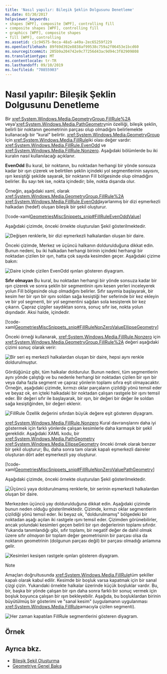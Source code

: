 ```yaml
---
title: 'Nasıl yapılır: Bileşik Şeklin Dolgusunu Denetleme'
ms.date: 03/30/2017
helpviewer_keywords:
- shapes [WPF], composite [WPF], controlling fill
- composite shapes [WPF], controlling fill
- graphics [WPF], composite shapes
- fill [WPF], controlling
ms.assetid: c1c94575-9eca-48a5-a49a-2ec65259f229
ms.openlocfilehash: 89f69d392e8838af99538c759a2f06453e1bcd60
ms.sourcegitcommit: 205b9a204742e9c77256d43ac9d94c3f82909808
ms.translationtype: MT
ms.contentlocale: tr-TR
ms.lasthandoff: 09/10/2019
ms.locfileid: "70855903"
---
```

# <a name="how-to-control-the-fill-of-a-composite-shape"></a>Nasıl yapılır: Bileşik Şeklin Dolgusunu Denetleme

Bir <xref:System.Windows.Media.GeometryGroup.FillRule%2A> veya'<xref:System.Windows.Media.PathGeometry>nin özelliği, bileşik şeklin, belirli bir noktanın geometrinin parçası olup olmadığını belirlemekte kullanacağı bir "kural" belirtir. <xref:System.Windows.Media.GeometryGroup> İçin <xref:System.Windows.Media.FillRule>iki olası değer vardır: <xref:System.Windows.Media.FillRule.EvenOdd> ve <xref:System.Windows.Media.FillRule.Nonzero>. Aşağıdaki bölümlerde bu iki kuralın nasıl kullanılacağı açıklanır.

**EvenOdd** Bu kural, bir noktanın, bu noktadan herhangi bir yönde sonsuza kadar bir ışın çizerek ve belirtilen şeklin içindeki yol segmentlerinin sayısını, ışın kesiştiği şekilde sayarak, bir noktanın Fill bölgesinde olup olmadığını belirler. Bu sayı tek ise, nokta içindedir; bile, nokta dışarıda olur.

Örneğin, aşağıdaki xaml, olarak <xref:System.Windows.Media.GeometryGroup.FillRule%2A> <xref:System.Windows.Media.FillRule.EvenOdd>ayarlanmış bir dizi eşmerkezli halkadan (hedef) oluşan bileşik bir şekil oluşturur.

[!code-xaml[GeometriesMiscSnippets_snip#FillRuleEvenOddValue](~/samples/snippets/xaml/VS_Snippets_Wpf/GeometriesMiscSnippets_snip/XAML/FillRuleExample.xaml#fillruleevenoddvalue)]

Aşağıdaki çizimde, önceki örnekte oluşturulan Şekil gösterilmektedir.

![Değişen renklerle, bir dizi eşmerkezli halkalardan oluşan bir daire.](./media/how-to-control-the-fill-of-a-composite-shape/fillrule-evenodd-property.png)

Önceki çizimde, Merkez ve üçüncü halkanın doldurulduğuna dikkat edin. Bunun nedeni, bu iki halkadan herhangi birinin içindeki herhangi bir noktadan çizilen bir ışın, hatta çok sayıda kesimden geçer. Aşağıdaki çizime bakın:

![Daire içinde çizilen EvenOdd ışınları gösteren diyagram.](./media/how-to-control-the-fill-of-a-composite-shape/fillrule-evenodd-rays.png)

**Sıfır olmayan** Bu kural, bu noktadan herhangi bir yönde sonsuza kadar bir ışın çizerek ve sonra şeklin bir segmentinin ışını kesen yerleri inceleyerek yolun Fill bölgesinde olup olmadığını belirler. Sıfır sayımla başlayarak, bir kesim her bir ışın bir ışını soldan sağa kesiştiği her seferinde bir kez ekleyin ve bir yol segmenti, bir yol segmentini sağdan sola kesişterek bir kez çıkarın. Çapraz çizgiler saydıktan sonra, sonuç sıfır ise, nokta yolun dışındadır. Aksi halde, içindedir.

[!code-xaml[GeometriesMiscSnippets_snip#FillRuleNonZeroValueEllipseGeometry](~/samples/snippets/xaml/VS_Snippets_Wpf/GeometriesMiscSnippets_snip/XAML/FillRuleExample.xaml#fillrulenonzerovalueellipsegeometry)]

Önceki örneği kullanarak, <xref:System.Windows.Media.FillRule.Nonzero> için <xref:System.Windows.Media.GeometryGroup.FillRule%2A> değeri aşağıdaki çizimi sonuç olarak verir:

![Bir seri eş merkezli halkalardan oluşan bir daire, hepsi aynı renkle doldurulmuştur.](./media/how-to-control-the-fill-of-a-composite-shape/fillrule-value-nonzero.png)

Gördüğünüz gibi, tüm halkalar doldurulur. Bunun nedeni, tüm segmentlerin aynı yönde çalıştığı ve bu nedenle herhangi bir noktadan çizilen bir ışın bir veya daha fazla segment ve çapraz yönlerin toplamı sıfıra eşit olmayacaktır. Örneğin, aşağıdaki çizimde, kırmızı oklar parçaların çizildiği yönü temsil eder ve beyaz ok, en içteki halkadaki bir noktadan çalışan rastgele bir ışını temsil eder. Bir değeri sıfır ile başlayarak, bir ışın, bir değeri bir değer ile soldan sağa kesiştiğinden, bir değeri eklenir.

![FillRule Özellik değerini sıfırdan büyük değere eşit gösteren diyagram.](./media/how-to-control-the-fill-of-a-composite-shape/fillrule-value-equal-nonzero.png)

<xref:System.Windows.Media.FillRule.Nonzero> Kural davranışlarını daha iyi göstermek için farklı yönlerde çalışan kesimlerle daha karmaşık bir şekil gereklidir. Aşağıdaki XAML kodu, bir <xref:System.Windows.Media.PathGeometry> <xref:System.Windows.Media.EllipseGeometry> önceki örnek olarak benzer bir şekil oluşturur; Bu, daha sonra tam olarak kapalı eşmerkezli daireler oluşturan dört adet eşmerkezli yay oluşturur.

[!code-xaml[GeometriesMiscSnippets_snip#FillRuleNonZeroValuePathGeometry](~/samples/snippets/xaml/VS_Snippets_Wpf/GeometriesMiscSnippets_snip/XAML/FillRuleExample.xaml#fillrulenonzerovaluepathgeometry)]

Aşağıdaki çizimde, önceki örnekte oluşturulan Şekil gösterilmektedir.

![Üçüncü yaya doldurulmamış renklerle, bir serinin eşmerkezli halkalardan oluşan bir daire.](./media/how-to-control-the-fill-of-a-composite-shape/pathgeometry-concentric-arcs.png)

Merkezden üçüncü yay doldurulduğuna dikkat edin. Aşağıdaki çizimde bunun neden olduğu gösterilmektedir. Çizimde, kırmızı oklar segmentlerin çizildiği yönü temsil eder. İki beyaz ok, "doldurulmamış" bölgedeki bir noktadan aşağı açılan iki rastgele ışını temsil eder. Çizimden görünebilirler, ancak yolundaki kesimleri geçen belirli bir ışın değerlerinin toplamı sıfırdır. Yukarıda tanımlandığı gibi, sıfır toplamı, bir negatif değer de dahil olmak üzere sıfır *olmayan* bir toplam değer geometrisinin bir parçası olsa da noktanın geometrinin (dolgunun parçası değil) bir parçası olmadığı anlamına gelir.

![Kesimleri kesişen rastgele ışınları gösteren diyagram.](./media/how-to-control-the-fill-of-a-composite-shape/arbitrary-ray-cross-segment.png)

> [!NOTE]
> Amaçları doğrultusunda <xref:System.Windows.Media.FillRule>tüm şekiller kapalı olarak kabul edilir. Kesimde bir boşluk varsa kapatmak için bir sanal çizgi çizin. Yukarıdaki örnekte halkalar üzerinde küçük boşluklar vardır. Bu, bir, başka bir yönde çalışan bir ışın daha sonra farklı bir sonuç vermek için boşluk boyunca çalışan bir ışın bekleyebilir. Aşağıda, bu boşluklardan birinin büyütülmüş bir gösterimi ve "sanal kesim" (uygulamanın uygulanması <xref:System.Windows.Media.FillRule>amacıyla çizilen segmenti).

![Her zaman kapatılan FillRule segmentlerini gösteren diyagram.](./media/how-to-control-the-fill-of-a-composite-shape/fillrule-closed-segments.png)

## <a name="example"></a>Örnek

## <a name="see-also"></a>Ayrıca bkz.

- [Bileşik Şekil Oluşturma](how-to-create-a-composite-shape.md)
- [Geometriye Genel Bakış](geometry-overview.md)
